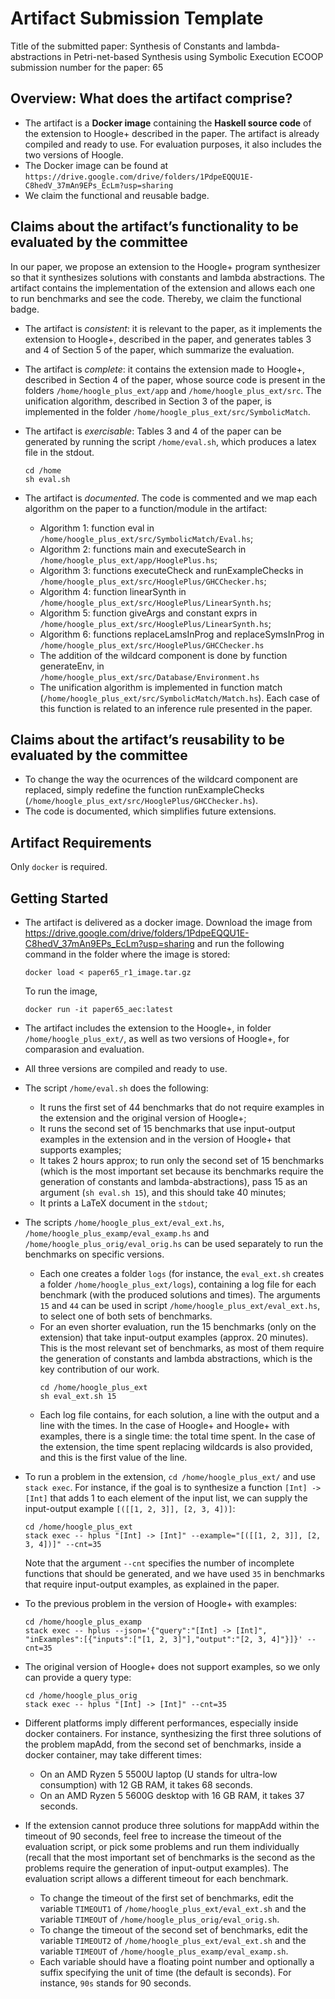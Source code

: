 # Artifact Submission Template

Title of the submitted paper: Synthesis of Constants and lambda-abstractions in Petri-net-based Synthesis using Symbolic Execution
ECOOP submission number for the paper: 65

## Overview: What does the artifact comprise?

* The artifact is a **Docker image** containing the **Haskell source code** of the extension to Hoogle+ described in the paper. The artifact is already compiled and ready to use. For evaluation purposes, it also includes the two versions of Hoogle. 
* The Docker image can be found at `https://drive.google.com/drive/folders/1PdpeEQQU1E-C8hedV_37mAn9EPs_EcLm?usp=sharing`
* We claim the functional and reusable badge. 

## Claims about the artifact’s functionality to be evaluated by the committee

In our paper, we propose an extension to the Hoogle+ program synthesizer so that it synthesizes solutions with constants and lambda abstractions. The artifact contains the implementation of the extension and allows each one to run benchmarks and see the code. Thereby, we claim the functional badge.

* The artifact is *consistent*: it is relevant to the paper, as it implements the extension to Hoogle+, described in the paper, and generates tables 3 and 4 of Section 5 of the paper, which summarize the evaluation.

* The artifact is *complete*: it contains the extension made to Hoogle+, described in Section 4 of the paper, whose source code is present in the folders `/home/hoogle_plus_ext/app` and `/home/hoogle_plus_ext/src`. The unification algorithm, described in Section 3 of the paper, is implemented in the folder `/home/hoogle_plus_ext/src/SymbolicMatch`.

* The artifact is *exercisable*: Tables 3 and 4 of the paper can be generated by running the script `/home/eval.sh`, which produces a latex file in the stdout.
    ```
    cd /home
    sh eval.sh
    ```

* The artifact is *documented*. The code is commented and we map each algorithm on the paper to a function/module in the artifact:
    - Algorithm 1: function eval in `/home/hoogle_plus_ext/src/SymbolicMatch/Eval.hs`;
    - Algorithm 2: functions main and executeSearch in `/home/hoogle_plus_ext/app/HooglePlus.hs`;
    - Algorithm 3: functions executeCheck and runExampleChecks in `/home/hoogle_plus_ext/src/HooglePlus/GHCChecker.hs`;
    - Algorithm 4: function linearSynth in `/home/hoogle_plus_ext/src/HooglePlus/LinearSynth.hs`;
    - Algorithm 5: function giveArgs and constant exprs in `/home/hoogle_plus_ext/src/HooglePlus/LinearSynth.hs`;
    - Algorithm 6: functions replaceLamsInProg and replaceSymsInProg in `/home/hoogle_plus_ext/src/HooglePlus/GHCChecker.hs`
    - The addition of the wildcard component is done by function generateEnv, in `/home/hoogle_plus_ext/src/Database/Environment.hs`
    - The unification algorithm is implemented in function match (`/home/hoogle_plus_ext/src/SymbolicMatch/Match.hs`). Each case of this function is related to an inference rule presented in the paper.

## Claims about the artifact’s reusability to be evaluated by the committee
* To change the way the ocurrences of the wildcard component are replaced, simply redefine the function runExampleChecks (`/home/hoogle_plus_ext/src/HooglePlus/GHCChecker.hs`).
* The code is documented, which simplifies future extensions.

## Artifact Requirements
Only `docker` is required.

## Getting Started
* The artifact is delivered as a docker image. Download the image from https://drive.google.com/drive/folders/1PdpeEQQU1E-C8hedV_37mAn9EPs_EcLm?usp=sharing and run the following command in the folder where the image is stored:
  ```
  docker load < paper65_r1_image.tar.gz
  ```
  To run the image,
  ```
  docker run -it paper65_aec:latest
  ```

* The artifact includes the extension to the Hoogle+, in folder `/home/hoogle_plus_ext/`, as well as two versions of Hoogle+, for comparasion and evaluation.

* All three versions are compiled and ready to use.
* The script `/home/eval.sh` does the following:
    - It runs the first set of 44 benchmarks that do not require examples in the extension and the original version of Hoogle+;
    - It runs the second set of 15 benchmarks that use input-output examples in the extension and in the version of Hoogle+ that supports examples;
    - It takes 2 hours approx; to run only the second set of 15 benchmarks (which is the most important set because its benchmarks require the generation of constants and lambda-abstractions), pass 15 as an argument (`sh eval.sh 15`), and this should take 40 minutes;
    - It prints a LaTeX document in the `stdout`;
* The scripts `/home/hoogle_plus_ext/eval_ext.hs`, `/home/hoogle_plus_examp/eval_examp.hs` and `/home/hoogle_plus_orig/eval_orig.hs` can be used separately to run the benchmarks on specific versions.         
  - Each one creates a folder `logs` (for instance, the `eval_ext.sh` creates a folder `/home/hoogle_plus_ext/logs`), containing a log file for each benchmark (with the produced solutions and times). The arguments `15` and `44` can be used in script `/home/hoogle_plus_ext/eval_ext.hs`, to select one of both sets of benchmarks.
  - For an even shorter evaluation, run the 15 benchmarks (only on the extension) that take input-output examples (approx. 20 minutes). This is the most relevant set of benchmarks, as most of them require the generation of constants and lambda abstractions, which is the key contribution of our work.
    ```
    cd /home/hoogle_plus_ext
    sh eval_ext.sh 15
    ```
  - Each log file contains, for each solution, a line with the output and a line with the times. In the case of Hoogle+ and Hoogle+ with examples, there is a single time: the total time spent. In the case of the extension, the time spent replacing wildcards is also provided, and this is the first value of the line.
  
* To run a problem in the extension, `cd /home/hoogle_plus_ext/` and use `stack exec`. For instance, if the goal is to synthesize a function `[Int] -> [Int]` that adds 1 to each element of the input list, we can supply the input-output example `[([[1, 2, 3]], [2, 3, 4])]`:
    ```
    cd /home/hoogle_plus_ext
    stack exec -- hplus "[Int] -> [Int]" --example="[([[1, 2, 3]], [2, 3, 4])]" --cnt=35
    ```
    Note that the argument `--cnt` specifies the number of incomplete functions that should be generated, and we have used `35` in benchmarks that require input-output examples, as explained in the paper.

* To the previous problem in the version of Hoogle+ with examples:
    ```
    cd /home/hoogle_plus_examp
    stack exec -- hplus --json='{"query":"[Int] -> [Int]", "inExamples":[{"inputs":["[1, 2, 3]"],"output":"[2, 3, 4]"}]}' --cnt=35
    ```
* The original version of Hoogle+ does not support examples, so we only can provide a query type:
    ```
    cd /home/hoogle_plus_orig
    stack exec -- hplus "[Int] -> [Int]" --cnt=35
    ```
* Different platforms imply different performances, especially inside docker containers. For instance, synthesizing the first three solutions of the problem mapAdd, from the second set of benchmarks, inside a docker container, may take different times:
  - On an AMD Ryzen 5 5500U laptop (U stands for ultra-low consumption) with 12 GB RAM, it takes 68 seconds.
  - On an AMD Ryzen 5 5600G desktop with 16 GB RAM, it takes 37 seconds.
* If the extension cannot produce three solutions for mappAdd within the timeout of 90 seconds, feel free to increase the timeout of the evaluation script, or pick some problems and run them individually (recall that the most important set of benchmarks is the second as the problems require the generation of input-output examples). The evaluation script allows a different timeout for each benchmark.
  - To change the timeout of the first set of benchmarks, edit the variable `TIMEOUT1` of `/home/hoogle_plus_ext/eval_ext.sh` and the variable `TIMEOUT` of `/home/hoogle_plus_orig/eval_orig.sh`.
  - To change the timeout of the second set of benchmarks, edit the variable `TIMEOUT2` of `/home/hoogle_plus_ext/eval_ext.sh` and the variable `TIMEOUT` of `/home/hoogle_plus_examp/eval_examp.sh`. 
  - Each variable should have a floating point number and optionally a suffix specifying the unit of time (the default is seconds). For instance, `90s` stands for 90 seconds.
